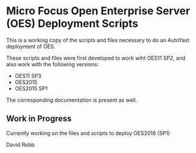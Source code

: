 # Micro Focus Open Enterprise Server (OES) Deployment Scripts

This is a working copy of the scripts and files necessary to do an AutoYast deployment of OES.

These scripts and files were first developed to work wiht OES11 SP2, and also work with the following versions:
- OES11 SP3
- OES2015
- OES2015 SP1

The corresponding documentation is present as well.

## Work in Progress
Currently working on the files and scripts to deploy OES2018 (SP1)


David Robb